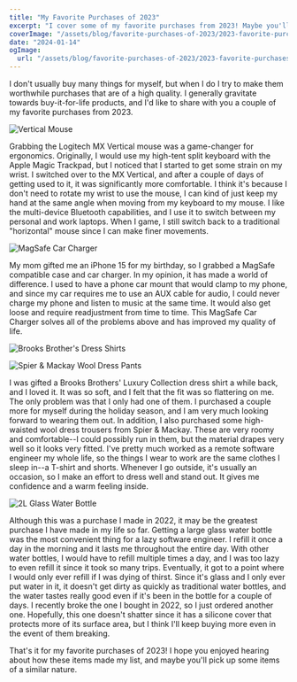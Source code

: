 ```yaml
---
title: "My Favorite Purchases of 2023"
excerpt: "I cover some of my favorite purchases from 2023! Maybe you'll find something in here that piques your interest."
coverImage: "/assets/blog/favorite-purchases-of-2023/2023-favorite-purchases.png"
date: "2024-01-14"
ogImage:
  url: "/assets/blog/favorite-purchases-of-2023/2023-favorite-purchases.png"
---
```


I don't usually buy many things for myself, but when I do I try to make them worthwhile purchases that are of a high quality. I generally gravitate towards buy-it-for-life products, and I'd like to share with you a couple of my favorite purchases from 2023.

![Vertical Mouse](/assets/blog/favorite-purchases-of-2023/mx-vertical.jpeg)

Grabbing the Logitech MX Vertical mouse was a game-changer for ergonomics. Originally, I would use my high-tent split keyboard with the Apple Magic Trackpad, but I noticed that I started to get some strain on my wrist. I switched over to the MX Vertical, and after a couple of days of getting used to it, it was significantly more comfortable. I think it's because I don't need to rotate my wrist to use the mouse, I can kind of just keep my hand at the same angle when moving from my keyboard to my mouse. I like the multi-device Bluetooth capabilities, and I use it to switch between my personal and work laptops. When I game, I still switch back to a traditional "horizontal" mouse since I can make finer movements.

![MagSafe Car Charger](/assets/blog/favorite-purchases-of-2023/car-charger.jpeg)

My mom gifted me an iPhone 15 for my birthday, so I grabbed a MagSafe compatible case and car charger. In my opinion, it has made a world of difference. I used to have a phone car mount that would clamp to my phone, and since my car requires me to use an AUX cable for audio, I could never charge my phone and listen to music at the same time. It would also get loose and require readjustment from time to time. This MagSafe Car Charger solves all of the problems above and has improved my quality of life.

![Brooks Brother's Dress Shirts](/assets/blog/favorite-purchases-of-2023/shirts.jpeg)

![Spier & Mackay Wool Dress Pants](/assets/blog/favorite-purchases-of-2023/pants.jpeg)

I was gifted a Brooks Brothers' Luxury Collection dress shirt a while back, and I loved it. It was so soft, and I felt that the fit was so flattering on me. The only problem was that I only had one of them. I purchased a couple more for myself during the holiday season, and I am very much looking forward to wearing them out. In addition, I also purchased some high-waisted wool dress trousers from Spier & Mackay. These are very roomy and comfortable--I could possibly run in them, but the material drapes very well so it looks very fitted. I've pretty much worked as a remote software engineer my whole life, so the things I wear to work are the same clothes I sleep in--a T-shirt and shorts. Whenever I go outside, it's usually an occasion, so I make an effort to dress well and stand out. It gives me confidence and a warm feeling inside.

![2L Glass Water Bottle](/assets/blog/favorite-purchases-of-2023/water-bottle.jpeg)

Although this was a purchase I made in 2022, it may be the greatest purchase I have made in my life so far. Getting a large glass water bottle was the most convenient thing for a lazy software engineer. I refill it once a day in the morning and it lasts me throughout the entire day. With other water bottles, I would have to refill multiple times a day, and I was too lazy to even refill it since it took so many trips. Eventually, it got to a point where I would only ever refill if I was dying of thirst. Since it's glass and I only ever put water in it, it doesn't get dirty as quickly as traditional water bottles, and the water tastes really good even if it's been in the bottle for a couple of days. I recently broke the one I bought in 2022, so I just ordered another one. Hopefully, this one doesn't shatter since it has a silicone cover that protects more of its surface area, but I think I'll keep buying more even in the event of them breaking.

That's it for my favorite purchases of 2023! I hope you enjoyed hearing about how these items made my list, and maybe you'll pick up some items of a similar nature.
